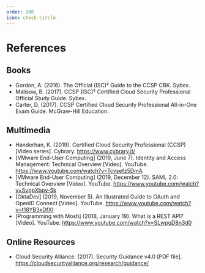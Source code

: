 ```yaml
---
order: 200
icon: check-circle
---
```


# References

## Books

- Gordon, A. \(2016\). The Official \(ISC\)² Guide to the CCSP CBK. Sybex.
- Malisow, B. \(2017\). CCSP \(ISC\)² Certified Cloud Security Professional Official Study Guide. Sybex.
- Carter, D. \(2017\). CCSP Certified Cloud Security Professional All-in-One Exam Guide. McGraw-Hill Education.

## Multimedia

- Handerhan, K. \(2019\). Certified Cloud Security Professional (CCSP) \[Video series\]. Cybrary. https://www.cybrary.it/
- \[VMware End-User Computing\] \(2019, June 7\). Identity and Access Management: Technical Overview \[Video\]. YouTube. https://www.youtube.com/watch?v=Tcvsefz5DmA
- \[VMware End-User Computing\] \(2019, December 12\). SAML 2.0: Technical Overview \[Video\]. YouTube. https://www.youtube.com/watch?v=SvppXbpv-5k
- \[OktaDev\] \(2019, November 5\). An Illustrated Guide to OAuth and OpenID Connect  \[Video\]. YouTube. https://www.youtube.com/watch?v=t18YB3xDfXI
- \[Programming with Mosh\] \(2018, January 19\). What is a REST API? \[Video\]. YouTube. https://www.youtube.com/watch?v=SLwpqD8n3d0

## Online Resources

- Cloud Security Alliance. \(2017\). Security Guidance v4.0 \[PDF file\]. https://cloudsecurityalliance.org/research/guidance/
